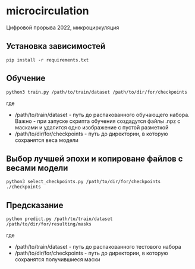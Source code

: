 # microcirculation
Цифровой прорыва 2022, микроциркуляция

## Установка зависимостей

```
pip install -r requirements.txt
```

## Обучение

```
python3 train.py /path/to/train/dataset /path/to/dir/for/checkpoints
```
где
- /path/to/train/dataset - путь до распакованного обучающего набора. Важно - при запуске скрипта обучения создадутся файлы .npz с масками и удалится одно изображение с пустой разметкой
- /path/to/dir/for/checkpoints - путь до директории, в которую сохранятся веса модели

## Выбор лучшей эпохи и копироване файлов с весами модели

```
python3 select_checkpoints.py /path/to/dir/for/checkpoints ./checkpoints
```

## Предсказание

```
python predict.py /path/to/train/dataset /path/to/dir/for/resulting/masks
```
где
- /path/to/train/dataset - путь до распакованного тестового набора
- /path/to/dir/for/checkpoints - путь до директории, в которую сохранятся получившиеся маски
